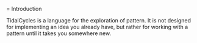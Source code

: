 
= Introduction

TidalCycles is a language for the exploration of pattern. It is not
designed for implementing an idea you already have, but rather for
working with a pattern until it takes you somewhere new.

